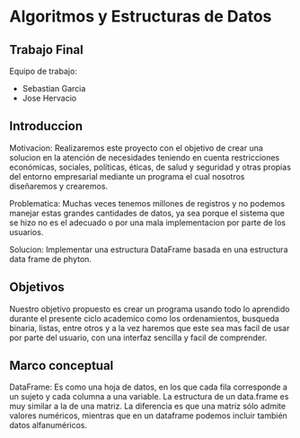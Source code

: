 


Algoritmos y Estructuras de Datos
=================================

Trabajo Final
-------------

Equipo de trabajo:
- Sebastian Garcia
- Jose Hervacio

Introduccion
-------------
Motivacion: Realizaremos este proyecto con el objetivo de crear una solucion en la atención de necesidades teniendo en cuenta restricciones económicas, sociales, políticas, éticas, de salud y seguridad y otras propias del entorno empresarial mediante un programa el cual nosotros diseñaremos y crearemos.

Problematica: Muchas veces tenemos millones de registros y no podemos manejar estas grandes cantidades de datos, ya sea porque el sistema que se hizo no es el adecuado o por una mala implementacion por parte de los usuarios.

Solucion: Implementar una estructura DataFrame basada en una estructura data frame de phyton.

Objetivos
----------
Nuestro objetivo propuesto es crear un programa usando todo lo aprendido durante el presente ciclo academico como los ordenamientos, busqueda binaria, listas, entre otros y a la vez haremos que este sea mas facil de usar por parte del usuario, con una interfaz sencilla y facil de comprender.

Marco conceptual
-----------------
DataFrame: Es como una hoja de datos, en los que cada fila corresponde a un sujeto y cada columna a una variable. La estructura de un data.frame es muy similar a la de una matriz. La diferencia es que una matriz sólo admite valores numéricos, mientras que en un dataframe podemos incluir también datos alfanuméricos. 
